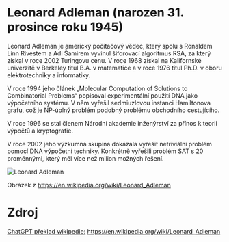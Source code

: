 # Leonard Adleman (narozen 31. prosince roku 1945)
Leonard Adleman je americký počítačový vědec, který spolu s Ronaldem Linn Rivestem a Adi Šamirem vyvinul šiforovací algoritmus RSA, za který získal v roce 2002 Turingovu cenu. V roce 1968 získal na Kalifornské univerzitě v Berkeley titul B.A. v matematice a v roce 1976 titul Ph.D. v oboru elektrotechniky a informatiky.

V roce 1994 jeho článek „Molecular Computation of Solutions to Combinatorial Problems“ popisoval experimentální použití DNA jako výpočetního systému. V něm vyřešil sedmiuzlovou instanci Hamiltonova grafu, což je NP-úplný problém podobný problému obchodního cestujícího.

V roce 1996 se stal členem Národní akademie inženýrství za přínos k teorii výpočtů a kryptografie. 

V roce 2002 jeho výzkumná skupina dokázala vyřešit netriviální problém pomocí DNA výpočetní techniky. Konkrétně vyřešili problém SAT s 20 proměnnými, který měl více než milion možných řešení.


![Leonard Adleman](https://upload.wikimedia.org/wikipedia/commons/a/af/Len-mankin-pic.jpg?download)

Obrázek z https://en.wikipedia.org/wiki/Leonard_Adleman

# Zdroj
[ChatGPT překlad wikipedie:](https://chatgpt.com/share/66eb4ae6-7ca0-8005-a09c-2f7866adbbc2)
https://en.wikipedia.org/wiki/Leonard_Adleman
